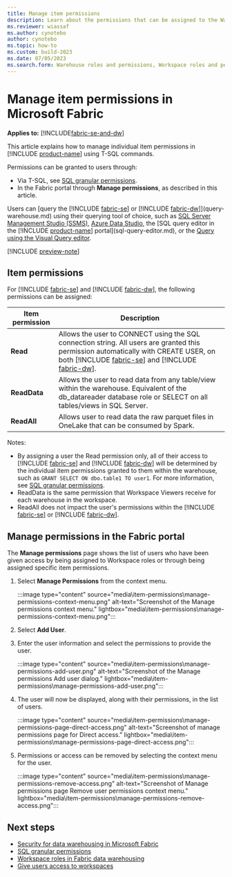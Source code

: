 ```yaml
---
title: Manage item permissions
description: Learn about the permissions that can be assigned to the Warehouse and the SQL Endpoint in Microsoft Fabric.
ms.reviewer: wiassaf
ms.author: cynotebo
author: cynotebo
ms.topic: how-to
ms.custom: build-2023
ms.date: 07/05/2023
ms.search.form: Warehouse roles and permissions, Workspace roles and permissions # This article's title should not change. If so, contact engineering.
---
```

# Manage item permissions in Microsoft Fabric

**Applies to:** [!INCLUDE[fabric-se-and-dw](includes/applies-to-version/fabric-se-and-dw.md)]

This article explains how to manage individual item permissions in [!INCLUDE [product-name](../includes/product-name.md)] using T-SQL commands.

Permissions can be granted to users through:

- Via T-SQL, see [SQL granular permissions](sql-granular-permissions.md).
- In the Fabric portal through **Manage permissions**, as described in this article.

Users can [query the [!INCLUDE [fabric-se](includes/fabric-se.md)] or [!INCLUDE [fabric-dw](includes/fabric-dw.md)]](query-warehouse.md) using their querying tool of choice, such as [SQL Server Management Studio (SSMS)](/sql/ssms/download-sql-server-management-studio-ssms), [Azure Data Studio](https://aka.ms/azuredatastudio), the [SQL query editor in the [!INCLUDE [product-name](../includes/product-name.md)] portal](sql-query-editor.md), or the [Query using the Visual Query editor](visual-query-editor.md).

[!INCLUDE [preview-note](../includes/preview-note.md)]

## Item permissions

For [!INCLUDE [fabric-se](includes/fabric-se.md)] and [!INCLUDE [fabric-dw](includes/fabric-dw.md)], the following permissions can be assigned:

| Item permission   |  Description |
|---|---|
|**Read**|Allows the user to CONNECT using the SQL connection string. All users are granted this permission automatically with CREATE USER, on both [!INCLUDE [fabric-se](includes/fabric-se.md)] and [!INCLUDE [fabric-dw](includes/fabric-dw.md)].|
|**ReadData**|Allows the user to read data from any table/view within the warehouse. Equivalent of the db_datareader database role or SELECT on all tables/views in SQL Server.|   
|**ReadAll**|Allows user to read data the raw parquet files in OneLake that can be consumed by Spark.|

Notes:

- By assigning a user the Read permission only, all of their access to [!INCLUDE [fabric-se](includes/fabric-se.md)] and [!INCLUDE [fabric-dw](includes/fabric-dw.md)] will be determined by the individual item permissions granted to them within the warehouse, such as `GRANT SELECT ON dbo.table1 TO user1`. For more information, see [SQL granular permissions](sql-granular-permissions.md).
- ReadData is the same permission that Workspace Viewers receive for each warehouse in the workspace.
- ReadAll does not impact the user's permissions within the [!INCLUDE [fabric-se](includes/fabric-se.md)] or [!INCLUDE [fabric-dw](includes/fabric-dw.md)].


## Manage permissions in the Fabric portal

The **Manage permissions** page shows the list of users who have been given access by being assigned to Workspace roles or through being assigned specific item permissions.

1. Select **Manage Permissions** from the context menu.

    :::image type="content" source="media\item-permissions\manage-permissions-context-menu.png" alt-text="Screenshot of the Manage permissions context menu." lightbox="media\item-permissions\manage-permissions-context-menu.png":::

1. Select **Add User**.
1. Enter the user information and select the permissions to provide the user.

    :::image type="content" source="media\item-permissions\manage-permissions-add-user.png" alt-text="Screenshot of the Manage permissions Add user dialog." lightbox="media\item-permissions\manage-permissions-add-user.png":::

1. The user will now be displayed, along with their permissions, in the list of users.

    :::image type="content" source="media\item-permissions\manage-permissions-page-direct-access.png" alt-text="Screenshot of manage permissions page for Direct access." lightbox="media\item-permissions\manage-permissions-page-direct-access.png":::

1. Permissions or access can be removed by selecting the context menu for the user.

    :::image type="content" source="media\item-permissions\manage-permissions-remove-access.png" alt-text="Screenshot of Manage permissions page Remove user permissions context menu." lightbox="media\item-permissions\manage-permissions-remove-access.png":::

## Next steps

- [Security for data warehousing in Microsoft Fabric](security.md)
- [SQL granular permissions](sql-granular-permissions.md)
- [Workspace roles in Fabric data warehousing](workspace-roles.md)
- [Give users access to workspaces](../get-started/give-access-workspaces.md)